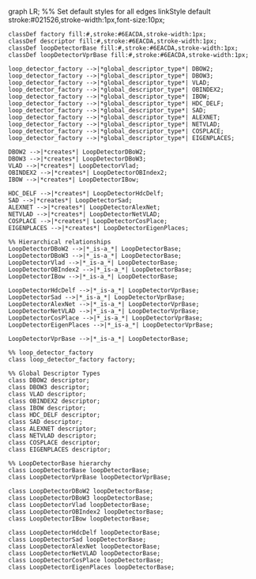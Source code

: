 graph LR;
    %% Set default styles for all edges
    linkStyle default stroke:#021526,stroke-width:1px,font-size:10px;
    
    classDef factory fill:#,stroke:#6EACDA,stroke-width:1px;
    classDef descriptor fill:#,stroke:#6EACDA,stroke-width:1px;
    classDef loopDetectorBase fill:#,stroke:#6EACDA,stroke-width:1px;
    classDef loopDetectorVprBase fill:#,stroke:#6EACDA,stroke-width:1px;

    loop_detector_factory -->|*global_descriptor_type*| DBOW2;
    loop_detector_factory -->|*global_descriptor_type*| DBOW3;
    loop_detector_factory -->|*global_descriptor_type*| VLAD;
    loop_detector_factory -->|*global_descriptor_type*| OBINDEX2;
    loop_detector_factory -->|*global_descriptor_type*| IBOW;
    loop_detector_factory -->|*global_descriptor_type*| HDC_DELF;
    loop_detector_factory -->|*global_descriptor_type*| SAD;
    loop_detector_factory -->|*global_descriptor_type*| ALEXNET;
    loop_detector_factory -->|*global_descriptor_type*| NETVLAD;
    loop_detector_factory -->|*global_descriptor_type*| COSPLACE;
    loop_detector_factory -->|*global_descriptor_type*| EIGENPLACES;

    DBOW2 -->|*creates*| LoopDetectorDBoW2;
    DBOW3 -->|*creates*| LoopDetectorDBoW3;
    VLAD -->|*creates*| LoopDetectorVlad;
    OBINDEX2 -->|*creates*| LoopDetectorOBIndex2;
    IBOW -->|*creates*| LoopDetectorIBow;

    HDC_DELF -->|*creates*| LoopDetectorHdcDelf;
    SAD -->|*creates*| LoopDetectorSad;
    ALEXNET -->|*creates*| LoopDetectorAlexNet;
    NETVLAD -->|*creates*| LoopDetectorNetVLAD;
    COSPLACE -->|*creates*| LoopDetectorCosPlace;
    EIGENPLACES -->|*creates*| LoopDetectorEigenPlaces;

    %% Hierarchical relationships
    LoopDetectorDBoW2 -->|*_is-a_*| LoopDetectorBase;
    LoopDetectorDBoW3 -->|*_is-a_*| LoopDetectorBase;
    LoopDetectorVlad -->|*_is-a_*| LoopDetectorBase;
    LoopDetectorOBIndex2 -->|*_is-a_*| LoopDetectorBase;
    LoopDetectorIBow -->|*_is-a_*| LoopDetectorBase;

    LoopDetectorHdcDelf -->|*_is-a_*| LoopDetectorVprBase;
    LoopDetectorSad -->|*_is-a_*| LoopDetectorVprBase;
    LoopDetectorAlexNet -->|*_is-a_*| LoopDetectorVprBase;
    LoopDetectorNetVLAD -->|*_is-a_*| LoopDetectorVprBase;
    LoopDetectorCosPlace -->|*_is-a_*| LoopDetectorVprBase;
    LoopDetectorEigenPlaces -->|*_is-a_*| LoopDetectorVprBase;

    LoopDetectorVprBase -->|*_is-a_*| LoopDetectorBase;

    %% loop_detector_factory
    class loop_detector_factory factory;

    %% Global Descriptor Types
    class DBOW2 descriptor;
    class DBOW3 descriptor;
    class VLAD descriptor;
    class OBINDEX2 descriptor;
    class IBOW descriptor;
    class HDC_DELF descriptor;
    class SAD descriptor;
    class ALEXNET descriptor;
    class NETVLAD descriptor;
    class COSPLACE descriptor;
    class EIGENPLACES descriptor;

    %% LoopDetectorBase hierarchy
    class LoopDetectorBase loopDetectorBase;
    class LoopDetectorVprBase loopDetectorVprBase;

    class LoopDetectorDBoW2 loopDetectorBase;
    class LoopDetectorDBoW3 loopDetectorBase; 
    class LoopDetectorVlad loopDetectorBase; 
    class LoopDetectorOBIndex2 loopDetectorBase; 
    class LoopDetectorIBow loopDetectorBase; 

    class LoopDetectorHdcDelf loopDetectorBase; 
    class LoopDetectorSad loopDetectorBase; 
    class LoopDetectorAlexNet loopDetectorBase; 
    class LoopDetectorNetVLAD loopDetectorBase; 
    class LoopDetectorCosPlace loopDetectorBase; 
    class LoopDetectorEigenPlaces loopDetectorBase; 